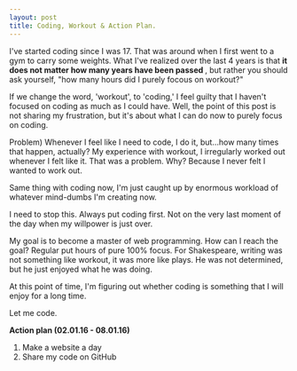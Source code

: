 ```yaml
---
layout: post
title: Coding, Workout & Action Plan.
---
```


I've started coding since I was 17. That was around when I first went to a gym to carry some weights. What I've realized over the last 4 years is that
<strong> it does not matter how many years have been passed </strong>, but rather you should ask yourself, "how many hours did I purely focous on workout?"

If we change the word, 'workout', to 'coding,' I feel guilty that I haven't focused on coding as much as I could have. Well, the point of this 
post is not sharing my frustration, but it's about what I can do now to purely focus on coding.

Problem) Whenever I feel like I need to code, I do it, but...how many times that happen, actually?
My experience with workout, I irregularly worked out whenever I felt like it. That was a problem. Why? Because I never felt I wanted to work out.

Same thing with coding now, I'm just caught up by enormous workload of whatever mind-dumbs I'm creating now.

I need to stop this. Always put coding first. Not on the very last moment of the day when my willpower is just over. 

My goal is to become a master of web programming. How can I reach the goal? Regular put hours of pure 100%  focus. For Shakespeare, writing was not something like workout, it was more like plays. He was not determined, but he just enjoyed what he was doing. 

At this point of time, I'm figuring out whether coding is something that I will enjoy for a long time. 

Let me code.

<strong> Action plan (02.01.16 - 08.01.16) </strong>

1) Make a website a day 
2) Share my code on GitHub
